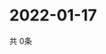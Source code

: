 # 2022-01-17
  共 0条

  <!-- BEGIN -->
  <!-- 最后更新时间Mon Jan 17 2022 14:04:04 GMT+0000 (Coordinated Universal Time) -->
  
  <!-- END -->
  
  